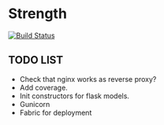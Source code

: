 # Strength

[![Build Status](https://travis-ci.com/SeanBE/strength.svg?token=YwoffpzcxpVgFc4sk6nY&branch=master)](https://travis-ci.com/SeanBE/strength)


## TODO LIST
- Check that nginx works as reverse proxy?
- Add coverage.
- Init constructors for flask models.
- Gunicorn
- Fabric for deployment
